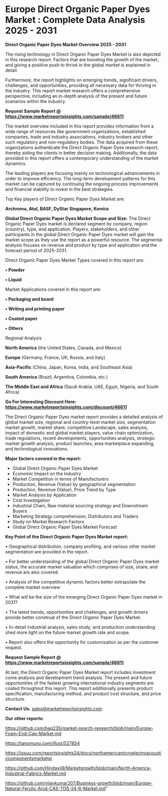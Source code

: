 # Europe Direct Organic Paper Dyes Market : Complete Data Analysis 2025 - 2031

<Strong> Direct Organic Paper Dyes Market Overview 2025 - 2031</strong>

The rising technology in Direct Organic Paper Dyes Market is also depicted in this research report. Factors that are boosting the growth of the market, and giving a positive push to thrive in the global market is explained in detail.

Furthermore, the report highlights on emerging trends, significant drivers, challenges, and opportunities, providing all necessary data for thriving in the industry. This report market research offers a comprehensive perspective, including an in-depth analysis of the present and future scenarios within the industry.

<strong>Request Sample Report @ <a href=https://www.marketreportsinsights.com/sample/46611>https://www.marketreportsinsights.com/sample/46611</a></strong>

The market overview included in this report provides information from a wide range of resources like government organizations, established companies, trade and industry associations, industry brokers and other such regulatory and non-regulatory bodies. The data acquired from these organizations authenticate the Direct Organic Paper Dyes research report, thereby aiding the clients in better decision making. Additionally, the data provided in this report offers a contemporary understanding of the market dynamics.

The leading players are focusing mainly on technological advancements in order to improve efficiency. The long-term development patterns for this market can be captured by continuing the ongoing process improvements and financial stability to invest in the best strategies.

Top Key players of Direct Organic Paper Dyes Market are:

<strong>Archroma, Atul, BASF, DyStar Singapore, Kemira</strong>

<strong><b>Global Direct Organic Paper Dyes Market Scope and Size:</b></strong>
The Direct Organic Paper Dyes market is declared segment by company, region (country), type, and application. Players, stakeholders, and other participants in the global Direct Organic Paper Dyes market will gain the market scope as they use the report as a powerful resource. The segmental analysis focuses on revenue and product by type and application and the forecast period of 2025-2031.

Direct Organic Paper Dyes Market Types covered in this report are:

<strong>•  Powder

•  Liquid</strong>

Market Applications covered in this report are:

<strong>•  Packaging and board

•  Writing and printing paper

•  Coated paper

•  Others</strong> 

Regional Analysis

<strong>North America</strong> (the United States, Canada, and Mexico)

<strong>Europe</strong> (Germany, France, UK, Russia, and Italy)

<strong>Asia-Pacific</strong> (China, Japan, Korea, India, and Southeast Asia)

<strong>South America</strong> (Brazil, Argentina, Colombia, etc.)

<strong>The Middle East and Africa</strong> (Saudi Arabia, UAE, Egypt, Nigeria, and South Africa)

<strong>Go For Interesting Discount Here: <a href=https://www.marketreportsinsights.com/discount/46611>https://www.marketreportsinsights.com/discount/46611</a></strong>

The Direct Organic Paper Dyes market report provides a detailed analysis of global market size, regional and country-level market size, segmentation market growth, market share, competitive Landscape, sales analysis, impact of domestic and global market players, value chain optimization, trade regulations, recent developments, opportunities analysis, strategic market growth analysis, product launches, area marketplace expanding, and technological innovations.

<strong><b>Major factors covered in the report:</b></strong>
<ul>
  <li>Global Direct Organic Paper Dyes Market </li>
  <li>Economic Impact on the Industry</li>
  <li>Market Competition in terms of Manufacturers</li>
  <li>Production, Revenue (Value) by geographical segmentation</li>
  <li>Production, Revenue (Value), Price Trend by Type</li>
  <li>Market Analysis by Application</li>
  <li>Cost Investigation</li>
  <li>Industrial Chain, Raw material sourcing strategy and Downstream Buyers</li>
  <li>Marketing Strategy comprehension, Distributors and Traders</li>
  <li>Study on Market Research Factors</li>
  <li>Global Direct Organic Paper Dyes Market Forecast</li>
</ul>

<strong><b>Key Point of the Direct Organic Paper Dyes Market report:</b></strong>

• Geographical distribution, company profiling, and various other market segmentation are provided in the report.

• For better understanding of the global Direct Organic Paper Dyes market status, the accurate market valuation which comprises of size, share, and revenue are also covered.

• Analysis of the competitive dynamic factors better extrapolate the complete market overview

• What will be the size of the emerging Direct Organic Paper Dyes market in 2031?

• The latest trends, opportunities and challenges, and growth drivers provide better construal of the Direct Organic Paper Dyes Market.

• In-detail industrial analysis, sales study, and production understanding shed more light on the future market growth rate and scope.

• Report also offers the opportunity for customization as per the customer request.

<strong>Request Sample Report @ <a href=https://www.marketreportsinsights.com/sample/46611>https://www.marketreportsinsights.com/sample/46611</a></strong>

At last, the Direct Organic Paper Dyes Market report includes investment come analysis and development trend analysis. The present and future opportunities of the fastest growing international industry segments are coated throughout this report. This report additionally presents product specification, manufacturing method, and product cost structure, and price structure.

<strong>Contact Us:</strong>
sales@marketreportsinsights.com

<strong>Our other reports:</strong>

<a href=https://github.com/haq235/market-search-research/blob/main/Europe-Foam-End-Cap-Market.md>https://github.com/haq235/market-search-research/blob/main/Europe-Foam-End-Cap-Market.md</a>

<a href=https://tanomuno.com/illust/527854>https://tanomuno.com/illust/527854</a>

<a href=https://issuu.com/reportsinsights24/docs/northamericamicroelectroacousticcomponentsmarketgr>https://issuu.com/reportsinsights24/docs/northamericamicroelectroacousticcomponentsmarketgr</a>

<a href=https://github.com/Hindavii9/Marketgrowth/blob/main/North-America-Industrial-Fabrics-Market.md>https://github.com/Hindavii9/Marketgrowth/blob/main/North-America-Industrial-Fabrics-Market.md</a>

<a href=https://github.com/vijaykumar207/Business-growth/blob/main/Europe-Natural-Ferulic-Acid-CAS-1135-24-6-Market.md>https://github.com/vijaykumar207/Business-growth/blob/main/Europe-Natural-Ferulic-Acid-CAS-1135-24-6-Market.md</a>"
